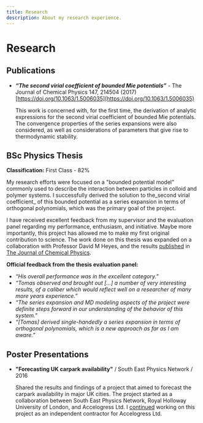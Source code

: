 ```yaml
---
title: Research
description: About my research experience.
---
```


# Research

## Publications

- _**“The second virial coefficient of bounded Mie potentials”**_ - The Journal of Chemical Physics 147, 214504 (2017) [https://doi.org/10.1063/1.5006035](https://doi.org/10.1063/1.5006035)

    This work is concerned with, for the first time, the derivation of analytic expressions for the second virial coefficient of bounded Mie potentials. The convergence properties of the series expansions were also considered, as well as considerations of parameters that give rise to thermodynamic stability.

## BSc Physics Thesis

**Classification:** First Class - 82%

My research efforts were focused on a "bounded potential model" commonly used to describe the interaction between particles in colloid and polymer systems. I successfully derived the solution to the_second virial coefficient_ of this bounded potential as a series expansion in terms of orthogonal polynomials, which was the primary goal of the project.

I have received excellent feedback from my supervisor and the evaluation panel regarding my performance, enthusiasm, and initiative. Maybe more importantly, this project has allowed me to make my first original contribution to science. The work done on this thesis was expanded on a collaboration with Professor David M Heyes, and the results [published](https://doi.org/10.1063/1.5006035) in [The Journal of Chemical Physics](https://aip.scitation.org/journal/jcp).

**Official feedback from the thesis evaluation panel:**

- _“His overall performance was in the excellent category.”_
- _“Tomas observed and brought out […] a number of very interesting results, of a caliber which would reflect well on a researcher of many more years experience.”_
- _“The series expansion and MD modeling aspects of the project were definite steps forward in our understanding of the behavior of this system."_
- _“[Tomas] derived single-handedly a series expansion in terms of orthogonal polynomials, which is a new approach as far as I am aware.”_

## Poster Presentations

- **"Forecasting UK carpark availability"** / South East Physics Network  /  2016

    Shared the results and findings of a project that aimed to forecast the carpark availability in major UK cities. The project started as a collaboration between South East Physics Network, Royal Holloway University of London, and Accelogress Ltd. I [continued](/about/professional-experience/#accelogress-1yr-10mos) working on this project as an independent contractor for Accelogress Ltd.

